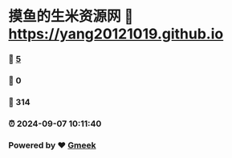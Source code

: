 # 摸鱼的生米资源网 :link: https://yang20121019.github.io 
### :page_facing_up: [5](https://yang20121019.github.io/tag.html) 
### :speech_balloon: 0 
### :hibiscus: 314 
### :alarm_clock: 2024-09-07 10:11:40 
### Powered by :heart: [Gmeek](https://github.com/Meekdai/Gmeek)
